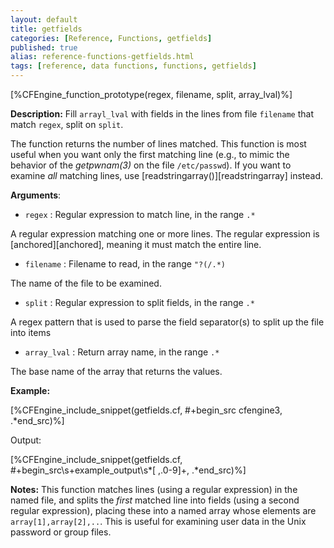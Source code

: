 ```yaml
---
layout: default
title: getfields
categories: [Reference, Functions, getfields]
published: true
alias: reference-functions-getfields.html
tags: [reference, data functions, functions, getfields]
---
```


[%CFEngine_function_prototype(regex, filename, split, array_lval)%]

**Description:** Fill `arrayl_lval` with fields in the lines from file `filename` that match `regex`, split on `split`.

The function returns the number of lines matched. This function is most
useful when you want only the first matching line (e.g., to mimic the
behavior of the *getpwnam(3)* on the file `/etc/passwd`). If you want to
examine *all* matching lines, use [readstringarray()][readstringarray] 
instead.

**Arguments**:

* `regex` : Regular expression to match line, in the range `.*`  

A regular expression matching one or more lines. The regular expression
is [anchored][anchored], meaning it must match the entire line.   

* `filename` : Filename to read, in the range `"?(/.*)`

The name of the file to be examined.   

* `split` : Regular expression to split fields, in the range `.*`

A regex pattern that is used to parse the field separator(s) to split up
the file into items   

* `array_lval` : Return array name, in the range `.*`

The base name of the array that returns the values.

**Example:**

[%CFEngine_include_snippet(getfields.cf, #\+begin_src cfengine3, .*end_src)%]

Output:

[%CFEngine_include_snippet(getfields.cf, #\+begin_src\s+example_output\s*[ ,.0-9]+, .*end_src)%]

**Notes:**
This function matches lines (using a regular expression) in the named
file, and splits the *first* matched line into fields (using a second
regular expression), placing these into a named array whose elements are
`array[1],array[2],..`. This is useful for examining user data in the
Unix password or group files.
